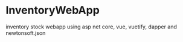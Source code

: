 # InventoryWebApp
inventory stock webapp using asp net core, vue, vuetify, dapper and newtonsoft.json
